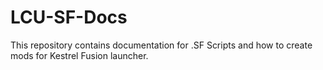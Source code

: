 # LCU-SF-Docs
This repository contains documentation for .SF Scripts and how to create mods for Kestrel Fusion launcher.
